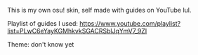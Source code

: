 This is my own osu! skin, self made with guides on YouTube lul.

Playlist of guides I used: https://www.youtube.com/playlist?list=PLwC6eYayKGMhkvkSGACRSblJqYmV7_9ZI

Theme: don't know yet
